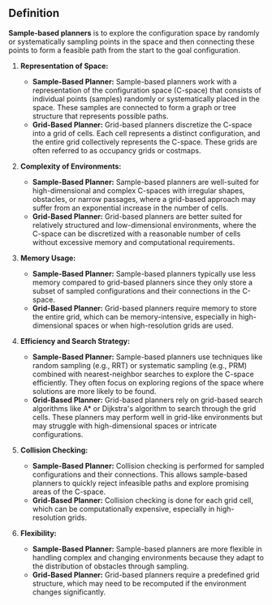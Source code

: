 

## Definition
**Sample-based planners** is to explore the configuration space by randomly or systematically sampling points in the space and then connecting these points to form a feasible path from the start to the goal configuration.

1. **Representation of Space:**
    
    - **Sample-Based Planner:** Sample-based planners work with a representation of the configuration space (C-space) that consists of individual points (samples) randomly or systematically placed in the space. These samples are connected to form a graph or tree structure that represents possible paths.
    - **Grid-Based Planner:** Grid-based planners discretize the C-space into a grid of cells. Each cell represents a distinct configuration, and the entire grid collectively represents the C-space. These grids are often referred to as occupancy grids or costmaps.
2. **Complexity of Environments:**
    
    - **Sample-Based Planner:** Sample-based planners are well-suited for high-dimensional and complex C-spaces with irregular shapes, obstacles, or narrow passages, where a grid-based approach may suffer from an exponential increase in the number of cells.
    - **Grid-Based Planner:** Grid-based planners are better suited for relatively structured and low-dimensional environments, where the C-space can be discretized with a reasonable number of cells without excessive memory and computational requirements.
3. **Memory Usage:**
    
    - **Sample-Based Planner:** Sample-based planners typically use less memory compared to grid-based planners since they only store a subset of sampled configurations and their connections in the C-space.
    - **Grid-Based Planner:** Grid-based planners require memory to store the entire grid, which can be memory-intensive, especially in high-dimensional spaces or when high-resolution grids are used.
4. **Efficiency and Search Strategy:**
    
    - **Sample-Based Planner:** Sample-based planners use techniques like random sampling (e.g., RRT) or systematic sampling (e.g., PRM) combined with nearest-neighbor searches to explore the C-space efficiently. They often focus on exploring regions of the space where solutions are more likely to be found.
    - **Grid-Based Planner:** Grid-based planners rely on grid-based search algorithms like A* or Dijkstra's algorithm to search through the grid cells. These planners may perform well in grid-like environments but may struggle with high-dimensional spaces or intricate configurations.
5. **Collision Checking:**
    
    - **Sample-Based Planner:** Collision checking is performed for sampled configurations and their connections. This allows sample-based planners to quickly reject infeasible paths and explore promising areas of the C-space.
    - **Grid-Based Planner:** Collision checking is done for each grid cell, which can be computationally expensive, especially in high-resolution grids.
6. **Flexibility:**
    
    - **Sample-Based Planner:** Sample-based planners are more flexible in handling complex and changing environments because they adapt to the distribution of obstacles through sampling.
    - **Grid-Based Planner:** Grid-based planners require a predefined grid structure, which may need to be recomputed if the environment changes significantly.